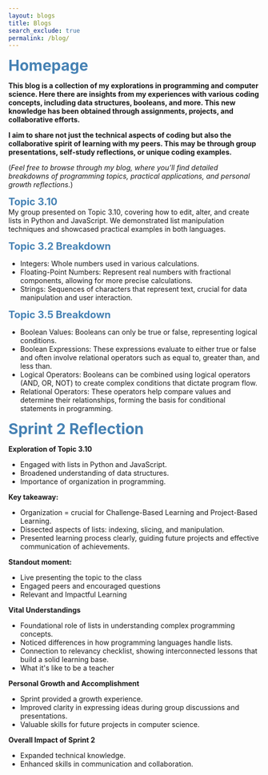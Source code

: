 ```yaml
---
layout: blogs
title: Blogs
search_exclude: true
permalink: /blog/
---
```


<span style="color:#4682B4; font-size: 30px;"><b>Homepage</b></span>
<br>

**This blog is a collection of my explorations in programming and computer science. Here there are insights from my experiences with various coding concepts, including data structures, booleans, and more. This new knowledge has been obtained through assignments, projects, and collaborative efforts.**

**I aim to share not just the technical aspects of coding but also the collaborative spirit of learning with my peers. This may be through group presentations, self-study reflections, or unique coding examples.**

(*Feel free to browse through my blog, where you’ll find detailed breakdowns of programming topics, practical applications, and personal growth reflections.*)

<span style="color:#4682B4; font-size: 20px;"><b>Topic 3.10</b></span>
<br>
My group presented on Topic 3.10, covering how to edit, alter, and create lists in Python and JavaScript. We demonstrated list manipulation techniques and showcased practical examples in both languages.

<span style="color:#4682B4; font-size: 20px;"><b>Topic 3.2 Breakdown</b></span>
<br>
- Integers: Whole numbers used in various calculations.
- Floating-Point Numbers: Represent real numbers with fractional components, allowing for more precise calculations.
- Strings: Sequences of characters that represent text, crucial for data manipulation and user interaction.

<span style="color:#4682B4; font-size: 20px;"><b>Topic 3.5 Breakdown</b></span>
<br>
- Boolean Values: Booleans can only be true or false, representing logical conditions.
- Boolean Expressions: These expressions evaluate to either true or false and often involve relational operators such as equal to, greater than, and less than.
- Logical Operators: Booleans can be combined using logical operators (AND, OR, NOT) to create complex conditions that dictate program flow.
- Relational Operators: These operators help compare values and determine their relationships, forming the basis for conditional statements in programming.

<span style="color:#4682B4; font-size: 30px;"><b>Sprint 2 Reflection</b></span>
<br>

**Exploration of Topic 3.10**
- Engaged with lists in Python and JavaScript.
- Broadened understanding of data structures.
- Importance of organization in programming.

**Key takeaway:** 
- Organization = crucial for Challenge-Based Learning and Project-Based Learning.
- Dissected aspects of lists: indexing, slicing, and manipulation.
- Presented learning process clearly, guiding future projects and effective communication of achievements.

**Standout moment:** 
- Live presenting the topic to the class
- Engaged peers and encouraged questions
- Relevant and Impactful Learning

**Vital Understandings**
- Foundational role of lists in understanding complex programming concepts.
- Noticed differences in how programming languages handle lists.
- Connection to relevancy checklist, showing interconnected lessons that build a solid learning base.
- What it's like to be a teacher

**Personal Growth and Accomplishment**
- Sprint provided a growth experience.
- Improved clarity in expressing ideas during group discussions and presentations.
- Valuable skills for future projects in computer science.

**Overall Impact of Sprint 2**
- Expanded technical knowledge.
- Enhanced skills in communication and collaboration.


<script src="https://utteranc.es/client.js"
        repo="BrandonSmurlo/BrandonSmurlo_website"
        issue-term="pathname"
        theme="github-dark"
        crossorigin="anonymous"
        async>
</script>